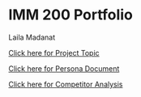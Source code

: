 <!DOCTYPE HTML>
<html lang="en">
<head>
<meta charset="UTF-8">
<meta name="viewport" content="width=device-width">
<link href="styles.css" rel="stylesheet" type="text/css">

</head>

<body>



<div id="wrapper">
<div id="header">
<!-- instead of an image tag we will use a background image and change it in the css -->
</div><!-- end header div -->

<h1>IMM 200 Portfolio</h1><p>
Laila Madanat
<div id="content">

<a href="Select Project Topic.pdf">Click here for Project Topic</a><br>

<a href="Persona Document.pdf">Click here for Persona Document</a><br>

<a href="Competitor Analysis.pdf">Click here for Competitor Analysis</a><br>



</div><!-- end content div -->

<div id="footer">

</div><!-- end footer div -->


</div><!-- end wrapper div -->
  </body>
</html>
